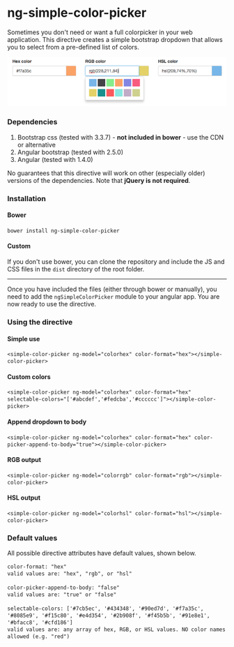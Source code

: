 # ng-simple-color-picker

Sometimes you don't need or want a full colorpicker in your web application. This directive creates a simple bootstrap dropdown that allows you to select from a pre-defined list of colors.

![alt text](https://github.com/hicklin-james/ng-simple-color-picker/blob/master/screenshots/img1.png "Screenshot")

### Dependencies

1. Bootstrap css (tested with 3.3.7) - **not included in bower** - use the CDN or alternative
2. Angular bootstrap (tested with 2.5.0)
3. Angular (tested with 1.4.0)

No guarantees that this directive will work on other (especially older) versions of the dependencies. Note that **jQuery is not required**.

### Installation

#### Bower
```
bower install ng-simple-color-picker
```

#### Custom
If you don't use bower, you can clone the repository and include the JS and CSS files in the `dist` directory of the root folder.

---

Once you have included the files (either through bower or manually), you need to add the `ngSimpleColorPicker` module to your angular app. You are now ready to use the directive.

### Using the directive

#### Simple use
```
<simple-color-picker ng-model="colorhex" color-format="hex"></simple-color-picker>
```

#### Custom colors
```
<simple-color-picker ng-model="colorhex" color-format="hex" selectable-colors="['#abcdef','#fedcba','#cccccc']"></simple-color-picker>
```

#### Append dropdown to body
```
<simple-color-picker ng-model="colorhex" color-format="hex" color-picker-append-to-body="true"></simple-color-picker>
```

#### RGB output
```
<simple-color-picker ng-model="colorrgb" color-format="rgb"></simple-color-picker>
```

#### HSL output
```
<simple-color-picker ng-model="colorhsl" color-format="hsl"></simple-color-picker>
```

### Default values

All possible directive attributes have default values, shown below.

```
color-format: "hex"
valid values are: "hex", "rgb", or "hsl"

color-picker-append-to-body: "false"
valid values are: "true" or "false"

selectable-colors: ['#7cb5ec', '#434348', '#90ed7d', '#f7a35c', '#8085e9', '#f15c80', '#e4d354', '#2b908f', '#f45b5b', '#91e8e1', '#bfacc8', '#cfd186']
valid values are: any array of hex, RGB, or HSL values. NO color names allowed (e.g. "red")
```
